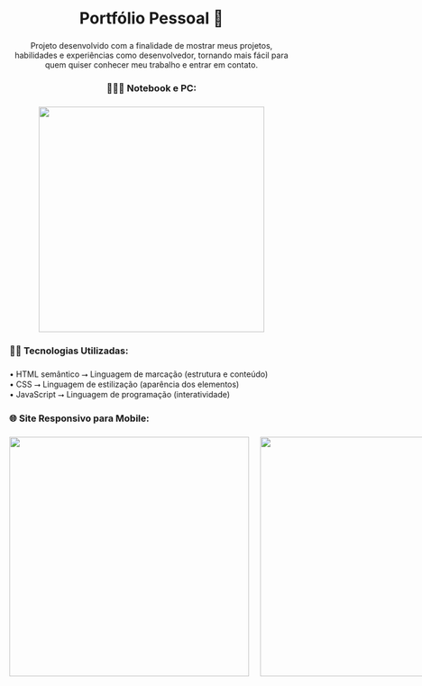 <h1 align="center">Portfólio Pessoal 📱</h1>

###

<p align="center">Projeto desenvolvido com a finalidade de mostrar meus projetos, habilidades e experiências como desenvolvedor, tornando mais fácil para quem quiser conhecer meu trabalho e entrar em contato.</p>

###

<h3 align="center">👨🏻‍💻 Notebook e PC:</h3>

###

<div align="center">
  <img height="400" src="https://i.imgur.com/gQ1Race.png"  />
</div>

###

<h3 align="left">👨‍💻 Tecnologias Utilizadas:</h3>

###

<p align="left">• HTML semântico ⭢ Linguagem de marcação (estrutura e conteúdo)<br>• CSS ⭢ Linguagem de estilização (aparência dos elementos)<br>• JavaScript ⭢ Linguagem de programação (interatividade)</p>

###

<h3 align="left">🌐 Site Responsivo para Mobile:</h3>

###

<div align="left" style="display: flex; gap: 20px;">
  <img height="425" src="https://i.imgur.com/8SgtjaB.png" />
  <img height="425" src="https://i.imgur.com/AKAOeoQ.png" />
</div>
